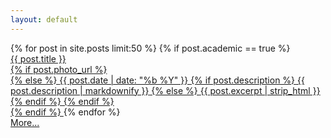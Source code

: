 ```yaml
---
layout: default
---
```

<!-- <div class="content full-bleed intro">
  Welcome to my homepage!!1
</div> -->
<div class="posts">
  <div class="content full-bleed" id="recent-posts">
  {% for post in site.posts limit:50 %}
  {% if post.academic == true %}
   <a href="{{ post.url }}" class="post-excerpt{% if post.photo_url %} photo{% endif %}">
      <div class="padded-content">
        <div class="title">{{ post.title }}</div>
      {% if post.photo_url %}
        <div class="image" style="background-image:url('{{ post.photo_url }}')"></div>
      {% else %}
        <!-- <div class="title">{{ post.title }}</div> -->
        <info datetime="{{ page.date | date: "%Y-%m-%d" }}">
          {{ post.date | date: "%b %Y" }}
        </info>
        {% if post.description %}
        <span class="body">{{ post.description | markdownify }}</span>
        {% else %}
        <span class="body">{{ post.excerpt | strip_html }}</span>
        {% endif %}
      {% endif %}<!-- post.photo_url -->
      </div>
        {% endif %}
    </a>{% endfor %}
    <div class="breaker"></div>
    <div class="end">
      <a href="/archive/">More...</a>
    </div>
  </div>
</div>
<script type="text/javascript">
(function(){

var columns = null;

function f(){
  var cols = window.innerWidth >= 890 ? 2 : 1;
  if (columns === cols) { return; }
  columns = cols;
  // if (cols === 2) console.log('switch to multi-column');
  // else            console.log('switch to single-column');

  var posts = document.getElementById('recent-posts');
  var childNodes = posts.childNodes, i, L = childNodes.length, node, h,
      col_width, col0_y, col1_y, col1_x,
      origin = {x:0, y:0}, node_count = 0, is_col0, row0_max_y = 0;

  posts.style.position = (columns === 1) ? null : 'relative';

  for (i = 0; i !== L; ++i) {
    node = childNodes[i];
    if (node.nodeType === Node.ELEMENT_NODE) {
      if (node.className === 'breaker') {
        if (columns === 1) {
          node.style.height = null;
        } else {
          node.style.height = Math.max(col0_y, col1_y) + 'px';
        }
        break;
      }
      if (columns === 1) {
        node.style.position = null;
        node.style.top = null;
        node.style.left = null;
        node.style.width = null;
        continue;
      }
      node.style.position = 'absolute';
      if (col0_y === undefined) {
        origin.x = node.offsetLeft;
        origin.y = node.offsetTop;
        col_width = node.clientWidth;
        col0_y = origin.y + node.clientHeight;
        row0_max_y = col0_y;
        node.style.top = '0px';
        node.style.left = '0px';
        node.style.width = col_width + 'px';
        //node.style.border = '1px solid red'
      } else {
        if (col1_y === undefined) {
          col1_y = origin.y + node.clientHeight;
          col1_x = origin.x + node.clientWidth;
          if (col1_y > row0_max_y) {
            row0_max_y = col1_y;
          }
          node.style.top = '0px';
          node.style.left = col1_x + 'px';
          node.style.width = col_width + 'px';
        } else {
          // node.style.position = 'absolute';
          is_col0 = (node_count % 2) === 0;
          node.style.width = col_width + 'px';
          if (is_col0) {
            node.style.left = origin.x + 'px';
            node.style.top = col0_y + 'px';
            node.setAttribute('data-height', node.clientHeight);
            col0_y += node.clientHeight;
            node.classList.add('col0');
          } else {
            node.style.left = col1_x + 'px';
            node.style.top = col1_y + 'px';
            node.setAttribute('data-height', node.clientHeight);
            col1_y += node.clientHeight;
            node.classList.add('col1');
          }
        }
      }
      ++node_count;
    }
  }
}

function setup(){
  f();
  var onresize = f;
  // var timer = null;
  // function onresize() {
  //   if (timer !== null) { return; }
  //   timer = setTimeout(function(){ timer = null; f(); }, 100);
  // }
  if (window.addEventListener) {
    window.addEventListener('resize', onresize);
  } else {
    window.attachEvent('resize', onresize);
  }
}

// if (window.addEventListener) {
//   window.addEventListener('DOMContentLoaded', setup);
// } else {
//   window.attachEvent('onload', setup);
// }

window.initFuncs.push(setup);

})();
</script>
